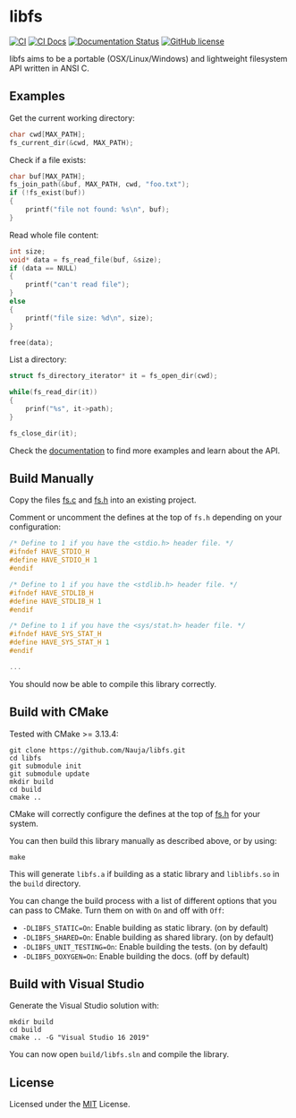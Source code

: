 # libfs

[![CI](https://github.com/Nauja/libfs/actions/workflows/CI.yml/badge.svg)](https://github.com/Nauja/libfs/actions/workflows/CI.yml)
[![CI Docs](https://github.com/Nauja/libfs/actions/workflows/CI_docs.yml/badge.svg)](https://github.com/Nauja/libfs/actions/workflows/CI_docs.yml)
[![Documentation Status](https://readthedocs.org/projects/libfs/badge/?version=latest)](https://libfs.readthedocs.io/en/latest/?badge=latest)
[![GitHub license](https://img.shields.io/badge/license-MIT-blue.svg)](https://raw.githubusercontent.com/Nauja/libfs/master/LICENSE)

libfs aims to be a portable (OSX/Linux/Windows) and lightweight filesystem API written in ANSI C.

## Examples

Get the current working directory:

```c
char cwd[MAX_PATH];
fs_current_dir(&cwd, MAX_PATH);
```

Check if a file exists:

```c
char buf[MAX_PATH];
fs_join_path(&buf, MAX_PATH, cwd, "foo.txt");
if (!fs_exist(buf))
{
    printf("file not found: %s\n", buf);
}
```

Read whole file content:

```c
int size;
void* data = fs_read_file(buf, &size);
if (data == NULL)
{
    printf("can't read file");
}
else
{
    printf("file size: %d\n", size);
}

free(data);
```

List a directory:

```c
struct fs_directory_iterator* it = fs_open_dir(cwd);

while(fs_read_dir(it))
{
    prinf("%s", it->path);
}

fs_close_dir(it);
```

Check the [documentation](https://libfs.readthedocs.io/en/latest/) to find more examples and learn about the API.

## Build Manually

Copy the files [fs.c](https://github.com/Nauja/libfs/blob/main/fs.c) and [fs.h](https://github.com/Nauja/libfs/blob/main/fs.h) into an existing project.

Comment or uncomment the defines at the top of `fs.h` depending on your configuration:

```c
/* Define to 1 if you have the <stdio.h> header file. */
#ifndef HAVE_STDIO_H
#define HAVE_STDIO_H 1
#endif

/* Define to 1 if you have the <stdlib.h> header file. */
#ifndef HAVE_STDLIB_H
#define HAVE_STDLIB_H 1
#endif

/* Define to 1 if you have the <sys/stat.h> header file. */
#ifndef HAVE_SYS_STAT_H
#define HAVE_SYS_STAT_H 1
#endif

...
```

You should now be able to compile this library correctly.

## Build with CMake

Tested with CMake >= 3.13.4:

```
git clone https://github.com/Nauja/libfs.git
cd libfs
git submodule init
git submodule update
mkdir build
cd build
cmake ..
```

CMake will correctly configure the defines at the top of [fs.h](https://github.com/Nauja/libfs/blob/main/fs.h) for your system.

You can then build this library manually as described above, or by using:

```
make
```

This will generate `libfs.a` if building as a static library and `liblibfs.so` in the `build` directory.

You can change the build process with a list of different options that you can pass to CMake. Turn them on with `On` and off with `Off`:
  * `-DLIBFS_STATIC=On`: Enable building as static library. (on by default)
  * `-DLIBFS_SHARED=On`: Enable building as shared library. (on by default)
  * `-DLIBFS_UNIT_TESTING=On`: Enable building the tests. (on by default)
  * `-DLIBFS_DOXYGEN=On`: Enable building the docs. (off by default)

## Build with Visual Studio

Generate the Visual Studio solution with:

```
mkdir build
cd build
cmake .. -G "Visual Studio 16 2019"
```

You can now open `build/libfs.sln` and compile the library.

## License

Licensed under the [MIT](https://github.com/Nauja/libfs/blob/main/LICENSE) License.
